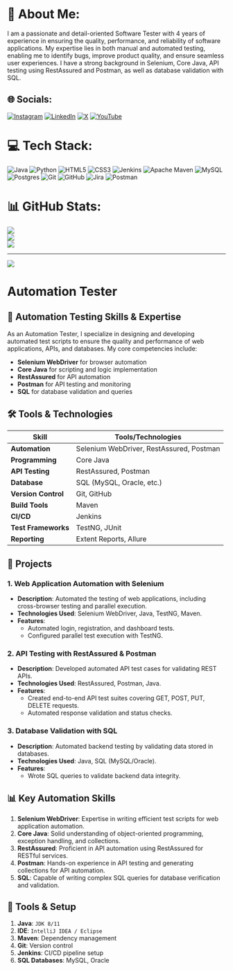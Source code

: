 # 💫 About Me:
I am a passionate and detail-oriented Software Tester with 4 years of experience in ensuring the quality, performance, and reliability of software applications. My expertise lies in both manual and automated testing, enabling me to identify bugs, improve product quality, and ensure seamless user experiences. I have a strong background in Selenium, Core Java, API testing using RestAssured and Postman, as well as database validation with SQL.


## 🌐 Socials:
[![Instagram](https://img.shields.io/badge/Instagram-%23E4405F.svg?logo=Instagram&logoColor=white)](https://instagram.com/sshubhism) [![LinkedIn](https://img.shields.io/badge/LinkedIn-%230077B5.svg?logo=linkedin&logoColor=white)](https://linkedin.com/in/www.linkedin.com/in/shubham-tirpude-92b97b2a6) [![X](https://img.shields.io/badge/X-black.svg?logo=X&logoColor=white)](https://x.com/sshubhism) [![YouTube](https://img.shields.io/badge/YouTube-%23FF0000.svg?logo=YouTube&logoColor=white)](https://youtube.com/@shubhamtirpude6758) 

# 💻 Tech Stack:
![Java](https://img.shields.io/badge/java-%23ED8B00.svg?style=for-the-badge&logo=openjdk&logoColor=white) ![Python](https://img.shields.io/badge/python-3670A0?style=for-the-badge&logo=python&logoColor=ffdd54) ![HTML5](https://img.shields.io/badge/html5-%23E34F26.svg?style=for-the-badge&logo=html5&logoColor=white) ![CSS3](https://img.shields.io/badge/css3-%231572B6.svg?style=for-the-badge&logo=css3&logoColor=white) ![Jenkins](https://img.shields.io/badge/jenkins-%232C5263.svg?style=for-the-badge&logo=jenkins&logoColor=white) ![Apache Maven](https://img.shields.io/badge/Apache%20Maven-C71A36?style=for-the-badge&logo=Apache%20Maven&logoColor=white) ![MySQL](https://img.shields.io/badge/mysql-4479A1.svg?style=for-the-badge&logo=mysql&logoColor=white) ![Postgres](https://img.shields.io/badge/postgres-%23316192.svg?style=for-the-badge&logo=postgresql&logoColor=white) ![Git](https://img.shields.io/badge/git-%23F05033.svg?style=for-the-badge&logo=git&logoColor=white) ![GitHub](https://img.shields.io/badge/github-%23121011.svg?style=for-the-badge&logo=github&logoColor=white) ![Jira](https://img.shields.io/badge/jira-%230A0FFF.svg?style=for-the-badge&logo=jira&logoColor=white) ![Postman](https://img.shields.io/badge/Postman-FF6C37?style=for-the-badge&logo=postman&logoColor=white)
# 📊 GitHub Stats:
![](https://github-readme-stats.vercel.app/api?username=shubhamieshubhism&theme=dark&hide_border=false&include_all_commits=false&count_private=false)<br/>
![](https://github-readme-streak-stats.herokuapp.com/?user=shubhamieshubhism&theme=dark&hide_border=false)<br/>
![](https://github-readme-stats.vercel.app/api/top-langs/?username=shubhamieshubhism&theme=dark&hide_border=false&include_all_commits=false&count_private=false&layout=compact)

---
[![](https://visitcount.itsvg.in/api?id=shubhamieshubhism&icon=0&color=0)](https://visitcount.itsvg.in)

<!-- Proudly created with GPRM ( https://gprm.itsvg.in ) -->
# Automation Tester 

## 🚀 Automation Testing Skills & Expertise

As an Automation Tester, I specialize in designing and developing automated test scripts to ensure the quality and performance of web applications, APIs, and databases. My core competencies include:

- **Selenium WebDriver** for browser automation
- **Core Java** for scripting and logic implementation
- **RestAssured** for API automation
- **Postman** for API testing and monitoring
- **SQL** for database validation and queries

## 🛠️ Tools & Technologies

| **Skill**         | **Tools/Technologies**                                |
|-------------------|-------------------------------------------------------|
| **Automation**    | Selenium WebDriver, RestAssured, Postman               |
| **Programming**   | Core Java                                             |
| **API Testing**   | RestAssured, Postman                                  |
| **Database**      | SQL (MySQL, Oracle, etc.)                             |
| **Version Control**| Git, GitHub                                           |
| **Build Tools**   | Maven                                                 |
| **CI/CD**         | Jenkins                           |
| **Test Frameworks**| TestNG, JUnit                                         |
| **Reporting**     | Extent Reports, Allure                                |

## 📂 Projects

### 1. **Web Application Automation with Selenium**
- **Description**: Automated the testing of web applications, including cross-browser testing and parallel execution.
- **Technologies Used**: Selenium WebDriver, Java, TestNG, Maven.
- **Features**:
  - Automated login, registration, and dashboard tests.
  - Configured parallel test execution with TestNG.

### 2. **API Testing with RestAssured & Postman**
- **Description**: Developed automated API test cases for validating REST APIs.
- **Technologies Used**: RestAssured, Postman, Java.
- **Features**:
  - Created end-to-end API test suites covering GET, POST, PUT, DELETE requests.
  - Automated response validation and status checks.
  
### 3. **Database Validation with SQL**
- **Description**: Automated backend testing by validating data stored in databases.
- **Technologies Used**: Java, SQL (MySQL/Oracle).
- **Features**:
  - Wrote SQL queries to validate backend data integrity.
  

## 📊 Key Automation Skills

1. **Selenium WebDriver**: Expertise in writing efficient test scripts for web application automation.
2. **Core Java**: Solid understanding of object-oriented programming, exception handling, and collections.
3. **RestAssured**: Proficient in API automation using RestAssured for RESTful services.
4. **Postman**: Hands-on experience in API testing and generating collections for API automation.
5. **SQL**: Capable of writing complex SQL queries for database verification and validation.

## 🧰 Tools & Setup

1. **Java**: `JDK 8/11`
2. **IDE**: `IntelliJ IDEA / Eclipse`
3. **Maven**: Dependency management
4. **Git**: Version control
5. **Jenkins**: CI/CD pipeline setup
6. **SQL Databases**: MySQL, Oracle



